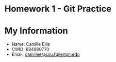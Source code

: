 # Homework 1 - Git Practice 

# My Information 

* Name: Camille Ellis 
* CWID: 884660770
* Email: camillee@csu.fullerton.edu

